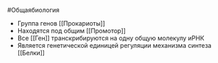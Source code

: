 #Общаябиология  
- Группа генов [[Прокариоты]]
- Находятся под общим [[Промотор]]
- Все [[Ген]] транскрибируются на одну общую молекулу иРНК
- Является генетической единицей регуляции механизма синтеза [[Белки]]